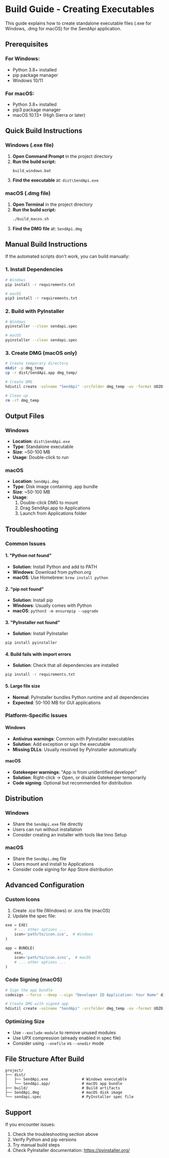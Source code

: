 # Build Guide - Creating Executables

This guide explains how to create standalone executable files (.exe for Windows, .dmg for macOS) for the SendApi application.

## Prerequisites

### For Windows:
- Python 3.8+ installed
- pip package manager
- Windows 10/11

### For macOS:
- Python 3.8+ installed
- pip3 package manager
- macOS 10.13+ (High Sierra or later)

## Quick Build Instructions

### Windows (.exe file)

1. **Open Command Prompt** in the project directory
2. **Run the build script:**
   ```cmd
   build_windows.bat
   ```
3. **Find the executable** at: `dist\SendApi.exe`

### macOS (.dmg file)

1. **Open Terminal** in the project directory
2. **Run the build script:**
   ```bash
   ./build_macos.sh
   ```
3. **Find the DMG file** at: `SendApi.dmg`

## Manual Build Instructions

If the automated scripts don't work, you can build manually:

### 1. Install Dependencies
```bash
# Windows
pip install -r requirements.txt

# macOS
pip3 install -r requirements.txt
```

### 2. Build with PyInstaller
```bash
# Windows
pyinstaller --clean sendapi.spec

# macOS
pyinstaller --clean sendapi.spec
```

### 3. Create DMG (macOS only)
```bash
# Create temporary directory
mkdir -p dmg_temp
cp -r dist/SendApi.app dmg_temp/

# Create DMG
hdiutil create -volname "SendApi" -srcfolder dmg_temp -ov -format UDZO SendApi.dmg

# Clean up
rm -rf dmg_temp
```

## Output Files

### Windows
- **Location**: `dist\SendApi.exe`
- **Type**: Standalone executable
- **Size**: ~50-100 MB
- **Usage**: Double-click to run

### macOS
- **Location**: `SendApi.dmg`
- **Type**: Disk image containing .app bundle
- **Size**: ~50-100 MB
- **Usage**: 
  1. Double-click DMG to mount
  2. Drag SendApi.app to Applications
  3. Launch from Applications folder

## Troubleshooting

### Common Issues

#### 1. "Python not found"
- **Solution**: Install Python and add to PATH
- **Windows**: Download from python.org
- **macOS**: Use Homebrew: `brew install python`

#### 2. "pip not found"
- **Solution**: Install pip
- **Windows**: Usually comes with Python
- **macOS**: `python3 -m ensurepip --upgrade`

#### 3. "PyInstaller not found"
- **Solution**: Install PyInstaller
```bash
pip install pyinstaller
```

#### 4. Build fails with import errors
- **Solution**: Check that all dependencies are installed
```bash
pip install -r requirements.txt
```

#### 5. Large file size
- **Normal**: PyInstaller bundles Python runtime and all dependencies
- **Expected**: 50-100 MB for GUI applications

### Platform-Specific Issues

#### Windows
- **Antivirus warnings**: Common with PyInstaller executables
- **Solution**: Add exception or sign the executable
- **Missing DLLs**: Usually resolved by PyInstaller automatically

#### macOS
- **Gatekeeper warnings**: "App is from unidentified developer"
- **Solution**: Right-click → Open, or disable Gatekeeper temporarily
- **Code signing**: Optional but recommended for distribution

## Distribution

### Windows
- Share the `SendApi.exe` file directly
- Users can run without installation
- Consider creating an installer with tools like Inno Setup

### macOS
- Share the `SendApi.dmg` file
- Users mount and install to Applications
- Consider code signing for App Store distribution

## Advanced Configuration

### Custom Icons
1. Create .ico file (Windows) or .icns file (macOS)
2. Update the spec file:
```python
exe = EXE(
    # ... other options ...
    icon='path/to/icon.ico',  # Windows
)

app = BUNDLE(
    exe,
    icon='path/to/icon.icns',  # macOS
    # ... other options ...
)
```

### Code Signing (macOS)
```bash
# Sign the app bundle
codesign --force --deep --sign "Developer ID Application: Your Name" dist/SendApi.app

# Create DMG with signed app
hdiutil create -volname "SendApi" -srcfolder dmg_temp -ov -format UDZO SendApi.dmg
```

### Optimizing Size
- Use `--exclude-module` to remove unused modules
- Use UPX compression (already enabled in spec file)
- Consider using `--onefile` vs `--onedir` mode

## File Structure After Build

```
project/
├── dist/
│   ├── SendApi.exe               # Windows executable
│   └── SendApi.app/              # macOS app bundle
├── build/                        # Build artifacts
├── SendApi.dmg                   # macOS disk image
└── sendapi.spec                  # PyInstaller spec file
```

## Support

If you encounter issues:
1. Check the troubleshooting section above
2. Verify Python and pip versions
3. Try manual build steps
4. Check PyInstaller documentation: https://pyinstaller.org/ 